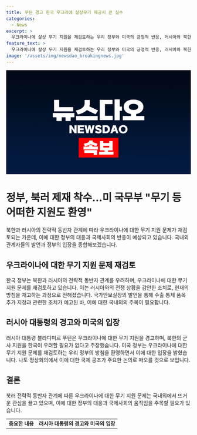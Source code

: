 ```yaml
---
title: 푸틴 경고 한국 우크라에 살상무기 제공시 큰 실수
categories:
  - News
excerpt: >
  우크라이나에 살상 무기 지원을 재검토하는 우리 정부와 미국의 긍정적 반응, 러시아와 북한의 전략적 동반자 관계에 따른 우려 등이 총망라된 긴밀한 국제 정세가 이어지고 있습니다. 특히 북러의 군사적 협력에 대한 국제 공조가 다뤄질 예정인 다음 달 나토 정상회의를 앞두고, 이러한 동향에 대한 관심이 고조되고 있습니다.
feature_text: >
  우크라이나에 살상 무기 지원을 재검토하는 우리 정부와 미국의 긍정적 반응, 러시아와 북한의 전략적 동반자 관계에 따른 우려 등이 총망라된 긴밀한 국제 정세가 이어지고 있습니다. 특히 북러의 군사적 협력에 대한 국제 공조가 다뤄질 예정인 다음 달 나토 정상회의를 앞두고, 이러한 동향에 대한 관심이 고조되고 있습니다.
image: '/assets/img/newsdao_breakingnews.jpg'
---
```


<p><img src="/assets/img/newsdao_breakingnews.jpg" alt="firstkoreanews 속보" /></p>

<h1>정부, 북러 제재 착수…미 국무부 "무기 등 어떠한 지원도 환영"</h1>

<p data-ke-size="size16">북한과 러시아의 전략적 동반자 관계에 따라 우크라이나에 대한 무기 지원 문제가 재검토되는 가운데, 이에 대한 정부의 대응과 국제사회의 반응이 예상되고 있습니다. 국내외 관계자들의 발언과 정부의 입장을 종합해보겠습니다.</p>

<h2 data-ke-size="size26">우크라이나에 대한 무기 지원 문제 재검토</h2>

<p data-ke-size="size16">한국 정부는 북한과 러시아의 전략적 동반자 관계를 우려하며, 우크라이나에 대한 무기 지원 문제를 재검토하고 있습니다. 이는 러시아와의 전쟁 상황을 감안한 조치로, 현재의 방침을 재고하는 과정으로 전해졌습니다. 국가안보실장의 발언을 통해 수출 통제 품목 추가 지정과 관련한 조치가 예고된 바, 이에 대한 국내외의 주목이 필요합니다.</p>

<h2 data-ke-size="size26">러시아 대통령의 경고와 미국의 입장</h2>

<p data-ke-size="size16">러시아 대통령 블라디미르 푸틴은 우크라이나에 대한 무기 지원을 경고하며, 북한의 군사 지원을 한국이 우려할 필요가 없다고 주장했습니다. 미국 정부는 우크라이나에 대한 무기 지원 문제를 재검토하는 우리 정부의 방침을 환영하면서 이에 대한 입장을 밝혔습니다. 나토 정상회의에서 이에 대한 국제 공조가 주요한 논의로 떠오를 것으로 보입니다.</p>

<h2 data-ke-size="size26">결론</h2>

<p data-ke-size="size16">북러 전략적 동반자 관계에 따른 우크라이나에 대한 무기 지원 문제는 국내외에서 뜨거운 관심을 끌고 있으며, 이에 대한 정부의 대응과 국제사회의 움직임을 주목할 필요가 있습니다.</p>

<table>
    <tbody>
        <tr>
            <td style="text-align: center; height: 17px;"><b>중요한 내용</b></td>
            <td style="text-align: center; height: 17px;"><b>러시아 대통령의 경고와 미국의 입장</b></td>
        </tr>
    </tbody>
</table>

